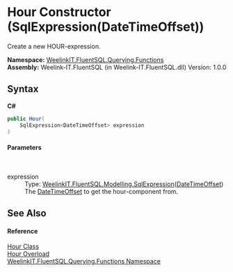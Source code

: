 # Hour Constructor (SqlExpression(DateTimeOffset))
 

Create a new HOUR-expression.

**Namespace:**&nbsp;<a href="6b99a131-e31e-85f7-077f-e177553e0606">WeelinkIT.FluentSQL.Querying.Functions</a><br />**Assembly:**&nbsp;Weelink-IT.FluentSQL (in Weelink-IT.FluentSQL.dll) Version: 1.0.0

## Syntax

**C#**<br />
``` C#
public Hour(
	SqlExpression<DateTimeOffset> expression
)
```


#### Parameters
&nbsp;<dl><dt>expression</dt><dd>Type: <a href="6d3bd1b1-9588-4b2a-b617-fde5eea88b0a">WeelinkIT.FluentSQL.Modelling.SqlExpression</a>(<a href="http://msdn2.microsoft.com/en-us/library/bb341783" target="_blank">DateTimeOffset</a>)<br />The <a href="http://msdn2.microsoft.com/en-us/library/bb341783" target="_blank">DateTimeOffset</a> to get the hour-component from.</dd></dl>

## See Also


#### Reference
<a href="15e2b13d-6906-70ff-895b-d1d4fd428c96">Hour Class</a><br /><a href="857d1102-ccca-23a2-da22-792e93d52a83">Hour Overload</a><br /><a href="6b99a131-e31e-85f7-077f-e177553e0606">WeelinkIT.FluentSQL.Querying.Functions Namespace</a><br />